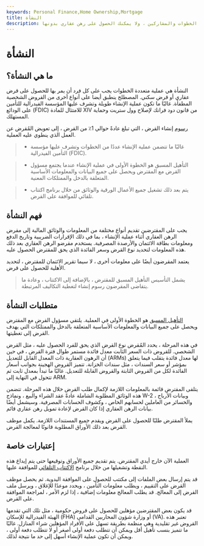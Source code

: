 ```yaml
---
keywords: Personal Finance,Home Ownership,Mortgage
title: النشأة
description: النشأة هي عملية إنشاء قرض سكني أو رهن عقاري. إنها تنطوي على العديد من الخطوات والمشاركين ، ولا يمكنك الحصول على رهن عقاري بدونها.
---
```


# النشأة
## ما هي النشأة؟

النشأة هي عملية متعددة الخطوات يجب على كل فرد أن يمر بها للحصول على قرض عقاري أو قرض سكني. المصطلح ينطبق أيضا على أنواع أخرى من القروض الشخصية المطفأة. غالبًا ما تكون عملية الإنشاء طويلة وتشرف عليها المؤسسة الفيدرالية للتأمين على الودائع (FDIC) للامتثال للمادة XIV من قانون دود فرانك لإصلاح وول ستريت وحماية المستهلك.

[رسوم](/origination-fee) إنشاء القرض ، التي تبلغ عادةً حوالي 1٪ من القرض ، إلى تعويض المُقرض عن العمل الذي ينطوي عليه العملية.

> - غالبًا ما تتضمن عملية الإنشاء عددًا من الخطوات وتشرف عليها مؤسسة التأمين الفيدرالية (FDIC).

> - التأهيل المسبق هو الخطوة الأولى في عملية الإنشاء عندما يجتمع مسؤول القرض مع المقترض ويحصل على جميع البيانات والمعلومات الأساسية المتعلقة بالدخل والممتلكات المعنية.

> - يتم بعد ذلك تشغيل جميع الأعمال الورقية والوثائق من خلال برنامج اكتتاب تلقائي للموافقة على القرض.

>

>

## فهم النشأة

يجب على المقترضين تقديم أنواع مختلفة من المعلومات والوثائق المالية إلى مقرض الرهن العقاري أثناء عملية الإنشاء ، بما في ذلك الإقرارات الضريبية وتاريخ الدفع ومعلومات بطاقة الائتمان والأرصدة المصرفية. يستخدم مقرضو الرهن العقاري بعد ذلك هذه المعلومات لتحديد نوع القرض وسعر الفائدة الذي يحق للمقترض الحصول عليه.

يعتمد المقرضون أيضًا على معلومات أخرى ، لا سيما تقرير الائتمان للمقترض ، لتحديد الأهلية للحصول على قرض.

> يشمل التأسيس التأهيل المسبق للمقترض ، بالإضافة إلى الاكتتاب ، وعادة ما يتقاضى المقرضون رسوم إنشاء لتغطية التكاليف المرتبطة.

>

## متطلبات النشأة

[التأهيل المسبق](/prequalification) هو الخطوة الأولى في العملية. يلتقي مسؤول القرض مع المقترض ويحصل على جميع البيانات والمعلومات الأساسية المتعلقة بالدخل والممتلكات التي يهدف القرض إلى تغطيتها.

في هذه المرحلة ، يحدد المُقرض نوع القرض الذي يحق للفرد الحصول عليه ، مثل القرض الشخصي. للقروض ذات السعر الثابت معدل فائدة مستمر طوال فترة القرض ، في حين أن الرهون العقارية ذات المعدل القابل للتعديل (ARMs) لها معدل فائدة يتقلب فيما يتعلق بمؤشر أو سعر السندات ، مثل سندات الخزانة. تتميز القروض الهجينة بجوانب أسعار الفائدة لكل من القروض الثابتة والقروض القابلة للتعديل. غالبًا ما تبدأ بمعدل ثابت ثم تتحول في النهاية إلى ARM.

يتلقى المقترض قائمة بالمعلومات اللازمة لإكمال طلب القرض خلال هذه المرحلة. تتضمن هذه الوثائق المطلوبة الشاملة عادةً عقد الشراء والبيع ، ونماذج W-2 ، وبيانات الأرباح والخسائر من العاملين لحسابهم الخاص ، وكشوف الحسابات المصرفية. وسيشمل أيضًا بيانات الرهن العقاري إذا كان القرض لإعادة تمويل رهن عقاري قائم.

يملأ المقترض طلبًا للحصول على القرض ويقدم جميع المستندات اللازمة. يكمل موظف القرض بعد ذلك الأوراق المطلوبة قانونًا لمعالجة القرض.

## إعتبارات خاصة

العملية الآن خارج أيدي المقترض. يتم تقديم جميع الأوراق وتوقيعها حتى يتم إيداع هذه النقطة وتشغيلها من خلال برنامج [الاكتتاب التلقائي](/automated_underwriting) للموافقة عليها.

قد يتم إرسال بعض الملفات إلى مكتتب للحصول على الموافقة اليدوية. ثم يحصل موظف القرض على التقييم ، ويطلب معلومات التأمين ، ويحدد موعدًا للإغلاق ، ويرسل ملف القرض إلى المعالج. قد يطلب المعالج معلومات إضافية ، إذا لزم الأمر ، لمراجعة الموافقة على القرض.

قد يكون بعض المقترضين مؤهلين للحصول على قروض حكومية ، مثل تلك التي تقدمها الهيئة الفيدرالية للإسكان (FHA) أو وزارة شؤون المحاربين القدامى (VA). تعتبر هذه القروض غير تقليدية وهي منظمة بطريقة تسهل على الأفراد المؤهلين شراء المنازل. غالبًا ما تتميز بنسب تأهيل أقل ويمكن أن تتطلب دفعة أولى أصغر أو لا تتطلب دفعة أولى ، ويمكن أن تكون عملية الإنشاء أسهل إلى حد ما نتيجة لذلك.

